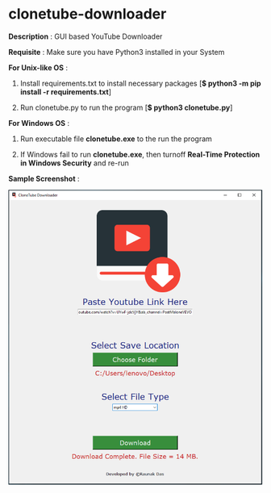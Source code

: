 
# clonetube-downloader

**Description** : GUI based YouTube Downloader

**Requisite** : Make sure you have Python3 installed in your System

**For Unix-like OS** :

1. Install requirements.txt to install necessary packages [**$ python3 -m pip install -r requirements.txt**]

2. Run clonetube.py to run the program [**$ python3 clonetube.py**]

**For Windows OS** :

1. Run executable file **clonetube.exe** to the run the program

2. If Windows fail to run **clonetube.exe**, then turnoff **Real-Time Protection in Windows Security** and re-run

**Sample Screenshot** :

![](screenshot.png)
